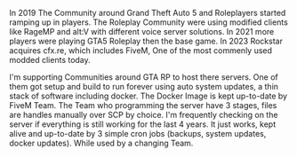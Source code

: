 In 2019 The Community around Grand Theft Auto 5 and Roleplayers started ramping up in players. The Roleplay Community were using modified clients like RageMP and alt:V with different voice server solutions. In 2021 more players were playing GTA5 Roleplay then the base game. In 2023 Rockstar acquires cfx.re, which includes FiveM, One of the most commenly used modded clients today.

I'm supporting Communities around GTA RP to host there servers. One of them got setup and build to run forever using auto system updates, a thin stack of software including docker. The Docker Image is kept up-to-date by FiveM Team. The Team who programming the server have 3 stages, files are handles manually over SCP by choice. I'm frequently checking on the server if everything is still working for the last 4 years. It just works, kept alive and up-to-date by 3 simple cron jobs (backups, system updates, docker updates). While used by a changing Team.